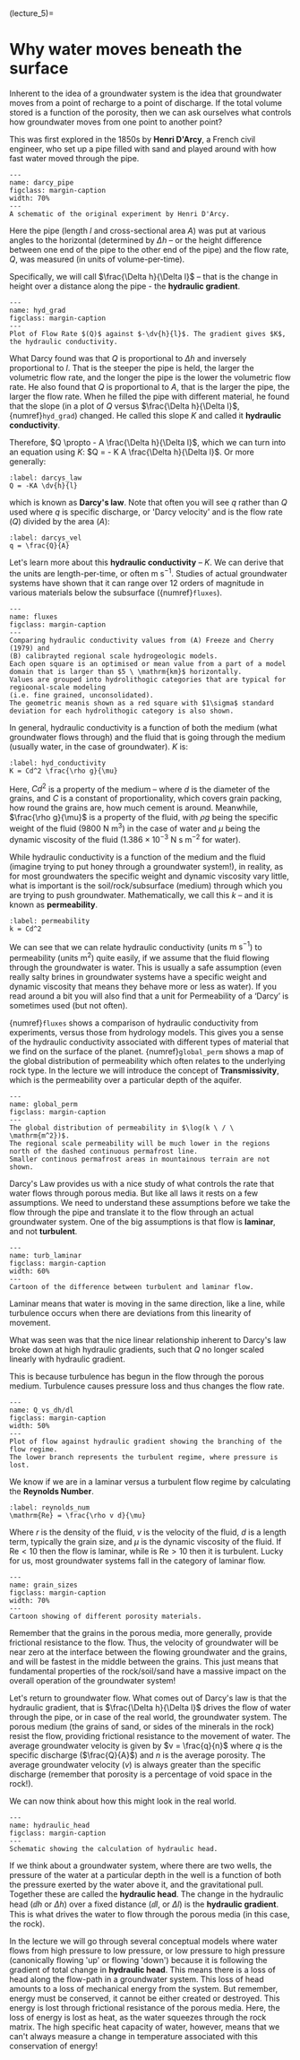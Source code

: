 <br><div style="page-break-before:always;"></div>

(lecture_5)=
# Why water moves beneath the surface

Inherent to the idea of a groundwater system is the idea that groundwater moves from a point of recharge to a point of discharge.
If the total volume stored is a function of the porosity, then we can ask ourselves what controls how groundwater moves from one point to another point?

This was first explored in the 1850s by **Henri D'Arcy**, a French civil engineer, who set up a pipe filled with sand and played around with how fast water moved through the pipe.

```{figure} ./figures/figure5.1.png
---
name: darcy_pipe
figclass: margin-caption
width: 70%
---
A schematic of the original experiment by Henri D'Arcy.
```

Here the pipe (length $l$ and cross-sectional area $A$) was put at various angles to the horizontal
(determined by $\Delta h$ – or the height difference between one end of the pipe to the other end of the pipe)
and the flow rate, $Q$, was measured (in units of volume-per-time).

Specifically, we will call $\frac{\Delta h}{\Delta l}$ – that is the change in height over a distance along the pipe - the **hydraulic gradient**.

```{figure} ./figures/figure5.2.jpeg
---
name: hyd_grad
figclass: margin-caption
---
Plot of Flow Rate $(Q)$ against $-\dv{h}{l}$. The gradient gives $K$, the hydraulic conductivity.
```

What Darcy found was that $Q$ is proportional to $\Delta h$ and inversely proportional to $l$.
That is the steeper the pipe is held, the larger the volumetric flow rate, and the longer the pipe is the lower the volumetric flow rate.
He also found that $Q$ is proportional to $A$, that is the larger the pipe, the larger the flow rate.
When he filled the pipe with different material, he found that the slope (in a plot of $Q$ versus $\frac{\Delta h}{\Delta l}$, {numref}`hyd_grad`) changed.
He called this slope $K$ and called it **hydraulic conductivity**.

Therefore, $Q \propto - A \frac{\Delta h}{\Delta l}$, which we can turn into an equation using $K$:  $Q = - K A \frac{\Delta h}{\Delta l}$.
Or more generally:

```{math}
:label: darcys_law
Q = -KA \dv{h}{l}
```

which is known as **Darcy's law**.
Note that often you will see $q$ rather than $Q$ used where $q$ is specific discharge, or 'Darcy velocity' and is the flow rate ($Q$) divided by the area ($A$):

```{math}
:label: darcys_vel
q = \frac{Q}{A}
```

Let's learn more about this **hydraulic conductivity** – $K$.
We can derive that the units are length-per-time, or often $\mathrm{m \ s^{-1}}$.
Studies of actual groundwater systems have shown that it can range over 12 orders of magnitude in various materials below the subsurface ({numref}`fluxes`).

```{figure} ./figures/figure5.3.jpg
---
name: fluxes
figclass: margin-caption
---
Comparing hydraulic conductivity values from (A) Freeze and Cherry (1979) and
(B) calibrayted regional scale hydrogeologic models.
Each open square is an optimised or mean value from a part of a model domain that is larger than $5 \ \mathrm{km}$ horizontally.
Values are grouped into hydrolithogic categories that are typical for regioonal-scale modeling
(i.e. fine grained, unconsolidated).
The geometric meanis shown as a red square with $1\sigma$ standard deviation for each hydrolithogic category is also shown.
```

In general, hydraulic conductivity is a function of both the medium (what groundwater flows through)
and the fluid that is going through the medium (usually water, in the case of groundwater).
$K$ is:

```{math}
:label: hyd_conductivity
K = Cd^2 \frac{\rho g}{\mu}
```

Here, $Cd^2$ is a property of the medium – where $d$ is the diameter of the grains, and $C$ is a constant of proportionality,
which covers grain packing, how round the grains are, how much cement is around.
Meanwhile, $\frac{\rho g}{\mu}$ is a property of the fluid,
with $\rho g$ being the specific weight of the fluid ($9800 \ \mathrm{N \ m^3}$) in the case of water
and $\mu$ being the dynamic viscosity of the fluid ($1.386 \times 10^{-3} \ \mathrm{N \ s \ m^{-2}}$ for water).

While hydraulic conductivity is a function of the medium and the fluid (imagine trying to put honey through a groundwater system!), 
in reality, as for most groundwaters the specific weight and dynamic viscosity vary little,
what is important is the soil/rock/subsurface (medium) through which you are trying to push groundwater.
Mathematically, we call this $k$ – and it is known as **permeability**.

```{math}
:label: permeability
k = Cd^2
```

We can see that we can relate hydraulic conductivity (units $\mathrm{m \ s^{-1}}$) to permeability (units $\mathrm{m^2}$) quite easily, if we assume that the fluid flowing through the groundwater is water.
This is usually a safe assumption (even really salty brines in groundwater systems have a specific weight and dynamic viscosity that means they behave more or less as water).
If you read around a bit you will also find that a unit for Permeability of a ‘Darcy’ is sometimes used (but not often).

{numref}`fluxes` shows a comparison of hydraulic conductivity from experiments, versus those from hydrology models.
This gives you a sense of the hydraulic conductivity associated with different types of material that we find on the surface of the planet.
{numref}`global_perm` shows a map of the global distribution of permeability which often relates to the underlying rock type.
In the lecture we will introduce the concept of **Transmissivity**, which is the permeability over a particular depth of the aquifer.

```{figure} ./figures/figure5.4.png
---
name: global_perm
figclass: margin-caption
---
The global distribution of permeability in $\log(k \ / \ \mathrm{m^2})$.
The regional scale permeability will be much lower in the regions north of the dashed continuous permafrost line.
Smaller continous permafrost areas in mountainous terrain are not shown.
```

Darcy's Law provides us with a nice study of what controls the rate that water flows through porous media.
But like all laws it rests on a few assumptions.
We need to understand these assumptions before we take the flow through the pipe and translate it to the flow through an actual groundwater system.
One of the big assumptions is that flow is **laminar**, and not **turbulent**.

```{figure} ./figures/figure5.5.png
---
name: turb_laminar
figclass: margin-caption
width: 60%
---
Cartoon of the difference between turbulent and laminar flow.
```

Laminar means that water is moving in the same direction, like a line, while turbulence occurs when there are deviations from this linearity of movement.

What was seen was that the nice linear relationship inherent to Darcy's law broke down at high hydraulic gradients, such that $Q$ no longer scaled linearly with hydraulic gradient.

This is because turbulence has begun in the flow through the porous medium.
Turbulence causes pressure loss and thus changes the flow rate.

```{figure} ./figures/figure5.6.png
---
name: Q_vs_dh/dl
figclass: margin-caption
width: 50%
---
Plot of flow against hydraulic gradient showing the branching of the flow regime.
The lower branch represents the turbulent regime, where pressure is lost.
```

We know if we are in a laminar versus a turbulent flow regime by calculating the **Reynolds Number**.

```{math}
:label: reynolds_num
\mathrm{Re} = \frac{\rho v d}{\mu}
```

Where $r$ is the density of the fluid, $v$ is the velocity of the fluid, $d$ is a length term, typically the grain size, and $\mu$ is the dynamic viscosity of the fluid.
If $\mathrm{Re} < 10$ then the flow is laminar, while is $\mathrm{Re} > 10$ then it is turbulent.
Lucky for us, most groundwater systems fall in the category of laminar flow.

```{figure} ./figures/figure5.7.png
---
name: grain_sizes
figclass: margin-caption
width: 70%
---
Cartoon showing of different porosity materials.
```

Remember that the grains in the porous media, more generally, provide frictional resistance to the flow.
Thus, the velocity of groundwater will be near zero at the interface between the flowing groundwater and the grains, and will be fastest in the middle between the grains.
This just means that fundamental properties of the rock/soil/sand have a massive impact on the overall operation of the groundwater system!

Let's return to groundwater flow.
What comes out of Darcy's law is that the hydraulic gradient, that is $\frac{\Delta h}{\Delta l}$ drives the flow of water through the pipe, or in case of the real world, the groundwater system.
The porous medium (the grains of sand, or sides of the minerals in the rock) resist the flow, providing frictional resistance to the movement of water.
The average groundwater velocity is given by $v = \frac{q}{n}$ where $q$ is the specific discharge ($\frac{Q}{A}$) and $n$ is the average porosity.
The average groundwater velocity $(v)$ is always greater than the specific discharge (remember that porosity is a percentage of void space in the rock!).

We can now think about how this might look in the real world.

```{figure} ./figures/figure5.8.png
---
name: hydraulic_head
figclass: margin-caption
---
Schematic showing the calculation of hydraulic head.
```

If we think about a groundwater system, where there are two wells, the pressure of the water at a particular depth in the well is a function of both the pressure exerted by the water above it, and the gravitational pull.
Together these are called the **hydraulic head**.
The change in the hydraulic head ($\dd{h}$ or $\Delta h$) over a fixed distance ($\dd{l}$, or $\Delta{l}$) is the **hydraulic gradient**.
This is what drives the water to flow through the porous media (in this case, the rock).

In the lecture we will go through several conceptual models where water flows from high pressure to low pressure, or low pressure to high pressure (canonically flowing 'up' or flowing 'down') because it is following the gradient of total change in **hydraulic head**.
This means there is a loss of head along the flow-path in a groundwater system.
This loss of head amounts to a loss of mechanical energy from the system.
But remember, energy must be conserved, it cannot be either created or destroyed.
This energy is lost through frictional resistance of the porous media.
Here, the loss of energy is lost as heat, as the water squeezes through the rock matrix.
The high specific heat capacity of water, however, means that we can't always measure a change in temperature associated with this conservation of energy!